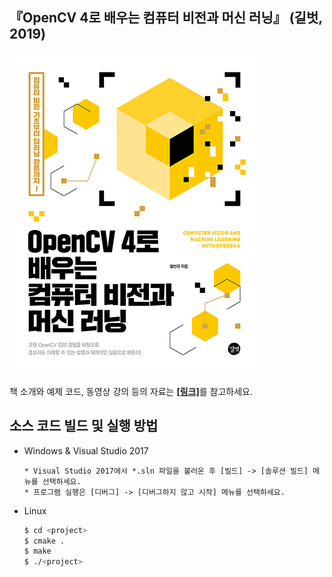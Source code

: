 ## 『OpenCV 4로 배우는 컴퓨터 비전과 머신 러닝』 (길벗, 2019) 

[![Title](/docs/title.png)](https://sunkyoo.github.io/opencv4cvml/)

책 소개와 예제 코드, 동영상 강의 등의 자료는 [**[링크]**](https://sunkyoo.github.io/opencv4cvml/)를 참고하세요.


## 소스 코드 빌드 및 실행 방법

* Windows & Visual Studio 2017
    ```
    * Visual Studio 2017에서 *.sln 파일을 불러온 후 [빌드] -> [솔루션 빌드] 메뉴를 선택하세요.
    * 프로그램 실행은 [디버그] -> [디버그하지 않고 시작] 메뉴를 선택하세요.
    ```

* Linux
    ```bash
    $ cd <project>
    $ cmake .
    $ make
    $ ./<project>
    ```
